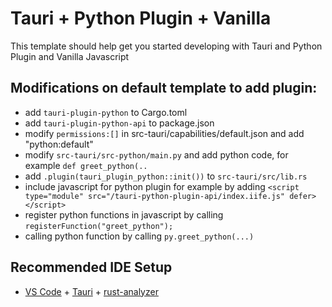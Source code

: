 # Tauri + Python Plugin + Vanilla

This template should help get you started developing with Tauri and Python Plugin 
and Vanilla Javascript

## Modifications on default template to add plugin:
- add `tauri-plugin-python` to Cargo.toml 
- add `tauri-plugin-python-api` to package.json
- modify `permissions:[]` in src-tauri/capabilities/default.json and add "python:default"  
- modify `src-tauri/src-python/main.py` and add python code, for example `def greet_python(..`
- add `.plugin(tauri_plugin_python::init())` to `src-tauri/src/lib.rs`
- include javascript for python plugin for example by adding `<script type="module" src="/tauri-python-plugin-api/index.iife.js" defer></script>`
- register python functions in javascript by calling `registerFunction("greet_python");`
- calling python function by calling `py.greet_python(...)`

## Recommended IDE Setup

- [VS Code](https://code.visualstudio.com/) + [Tauri](https://marketplace.visualstudio.com/items?itemName=tauri-apps.tauri-vscode) + [rust-analyzer](https://marketplace.visualstudio.com/items?itemName=rust-lang.rust-analyzer)
